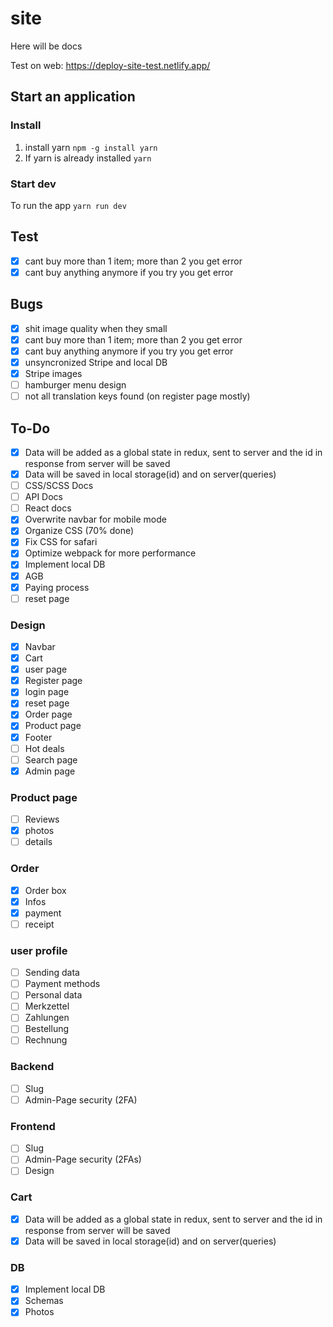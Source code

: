 # site
Here will be docs

Test on web: https://deploy-site-test.netlify.app/

## Start an application
### Install
1. install yarn `npm -g install yarn`
2. If yarn is already installed `yarn`

### Start dev
To run the app `yarn run dev`

## Test
- [x] cant buy more than 1 item; more than 2 you get error
- [x] cant buy anything anymore if you try you get error

## Bugs
- [x] shit image quality when they small
- [x] cant buy more than 1 item; more than 2 you get error
- [x] cant buy anything anymore if you try you get error
- [x] unsyncronized Stripe and local DB
- [x] Stripe images
- [ ] hamburger menu design
- [ ] not all translation keys found (on register page mostly)

## To-Do
- [x] Data will be added as a global state in redux, sent to server and the id in response from server will be saved
- [x] Data will be saved in local storage(id) and on server(queries)
- [ ] CSS/SCSS Docs
- [ ] API Docs
- [ ] React docs
- [x] Overwrite navbar for mobile mode
- [x] Organize CSS (70% done)
- [x] Fix CSS for safari
- [x] Optimize webpack for more performance
- [x] Implement local DB
- [x] AGB
- [x] Paying process
- [ ] reset page

### Design
- [x] Navbar
- [x] Cart
- [x] user page
- [x] Register page
- [x] login page
- [x] reset page
- [x] Order page
- [x] Product page
- [x] Footer
- [ ] Hot deals
- [ ] Search page
- [x] Admin page

### Product page
- [ ] Reviews
- [x] photos
- [ ] details

### Order
- [x] Order box
- [x] Infos
- [x] payment
- [ ] receipt

### user profile
- [ ] Sending data
- [ ] Payment methods
- [ ] Personal data
- [ ] Merkzettel
- [ ] Zahlungen
- [ ] Bestellung
- [ ] Rechnung
  
### Backend
- [ ] Slug
- [ ] Admin-Page security (2FA)

### Frontend
- [ ] Slug
- [ ] Admin-Page security (2FAs)
- [ ] Design

### Cart
- [x] Data will be added as a global state in redux, sent to server and the id in response from server will be saved
- [x] Data will be saved in local storage(id) and on server(queries)

### DB
- [x] Implement local DB
- [x] Schemas
- [x] Photos